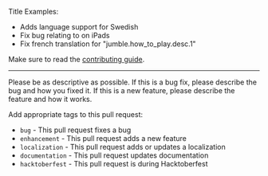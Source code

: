 Title Examples: 
 
- Adds language support for Swedish
- Fix bug relating to on iPads
- Fix french translation for "jumble.how_to_play.desc.1"

Make sure to read the [contributing guide](https://github.com/avikantz/ikea-word-games/blob/main/CONTRIBUTING.MD).

--------

Please be as descriptive as possible. If this is a bug fix, please describe the bug and how you fixed it. If this is a new feature, please describe the feature and how it works.

Add appropriate tags to this pull request:

- `bug` - This pull request fixes a bug
- `enhancement` - This pull request adds a new feature
- `localization` - This pull request adds or updates a localization
- `documentation` - This pull request updates documentation
- `hacktoberfest` - This pull request is during Hacktoberfest
